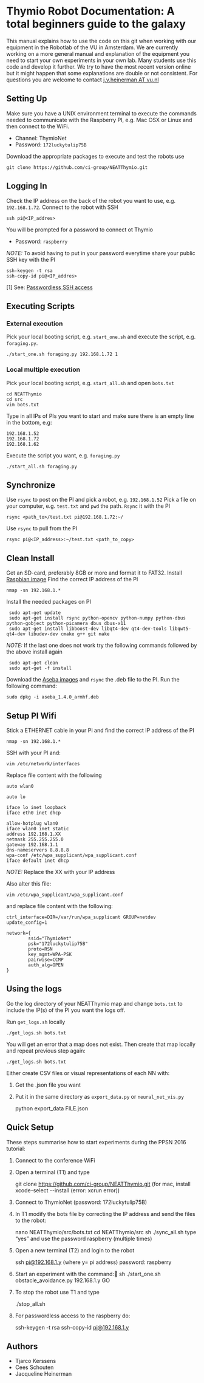 # Thymio Robot Documentation: A total beginners guide to the galaxy

This manual explains how to use the code on this git when working with our
equipment in the Robotlab of the VU in Amsterdam. We are currently working on a
more general manual and explanation of the equipment you need to start your own
experiments in your own lab. Many students use this code and develop it further.
We try to have the most recent version online but it might happen that some
explanations are double or not consistent. For questions you are welcome to
contact [j.v.heinerman AT vu.nl](j.v.heinerman@vu.nl)
		
## Setting Up

Make sure you have a UNIX environment terminal to execute the commands needed
to communicate with the Raspberry PI, e.g. Mac OSX or Linux and then connect
to the WiFi. 

* Channel:	ThymioNet
* Password:	`172luckytulip75B`

Download the appropriate packages to execute and test the robots use

    git clone https://github.com/ci-group/NEATThymio.git

## Logging In

Check the IP address on the back of the robot you want to use, e.g. `192.168.1.72`.
Connect to the robot with SSH

    ssh pi@<IP_addres>

You will be prompted for a password to connect ot Thymio

* Password:	`raspberry`

*NOTE:* To avoid having to put in your password everytime share your public SSH key
 with the PI

	ssh-keygen -t rsa
	ssh-copy-id pi@<IP_addres>

[1] See: [Passwordless SSH access](https://www.raspberrypi.org/documentation/remote-access/ssh/passwordless.md)


## Executing Scripts

### External execution

Pick your local booting script, e.g. `start_one.sh` and execute the script, e.g.
`foraging.py`.

	./start_one.sh foraging.py 192.168.1.72 1

### Local multiple execution

Pick your local booting script, e.g. `start_all.sh` and open `bots.txt`
 
    cd NEATThymio
    cd src
    vim bots.txt

Type in all IPs of PIs you want to start and make sure there is an empty line in
the bottom, e.g:
	
	192.168.1.52
	192.168.1.72
	192.168.1.62
	
Execute the script you want, e.g. `foraging.py`

	./start_all.sh foraging.py

## Synchronize 

Use `rsync` to post on the PI and pick a robot, e.g. `192.168.1.52`
Pick a file on your computer, e.g. `test.txt` and `pwd` the path.
`Rsync` it with the PI

	rsync <path_to>/test.txt pi@192.168.1.72:~/

Use `rsync` to pull from the PI

    rsync pi@<IP_address>:~/test.txt <path_to_copy>

## Clean Install
	
Get an SD-card, preferably 8GB or more and format it to FAT32.
Install [Raspbian image](https://www.raspberrypi.org/documentation/installation/installing-images/)
Find the correct IP address of the PI

    nmap -sn 192.168.1.*

Install the needed packages on PI

     sudo apt-get update
     sudo apt-get install rsync python-opencv python-numpy python-dbus python-gobject python-picamera dbus dbus-x11
     sudo apt-get install libboost-dev libqt4-dev qt4-dev-tools libqwt5-qt4-dev libudev-dev cmake g++ git make

*NOTE:* If the last one does not work try the following commands
followed by the above install again

     sudo apt-get clean
     sudo apt-get -f install

Download the [Aseba images](https://www.thymio.org/local--files/en:linuxinstall/aseba_1.4.0_armhf.deb)
and `rsync` the .deb file to the PI. Run the following command:

    sudo dpkg -i aseba_1.4.0_armhf.deb

## Setup PI Wifi
	
Stick a ETHERNET cable in your PI and find the correct IP address
of the PI

    nmap -sn 192.168.1.*

SSH with your PI and:

    vim /etc/network/interfaces

Replace file content with the following

	auto wlan0

	auto lo

	iface lo inet loopback
	iface eth0 inet dhcp

	allow-hotplug wlan0
	iface wlan0 inet static
	address 192.168.1.XX
	netmask 255.255.255.0
	gateway 192.168.1.1
	dns-nameservers 8.8.8.8
	wpa-conf /etc/wpa_supplicant/wpa_supplicant.conf
	iface default inet dhcp

*NOTE:* Replace the XX with your IP address

Also alter this file:

    vim /etc/wpa_supplicant/wpa_supplicant.conf

and replace file content with the following:

	ctrl_interface=DIR=/var/run/wpa_supplicant GROUP=netdev
	update_config=1

	network={
			ssid="ThymioNet"
			psk="172luckytulip75B"
			proto=RSN
			key_mgmt=WPA-PSK
			pairwise=CCMP
			auth_alg=OPEN
	}
			
## Using the logs
	
Go the log directory of your NEATThymio map and change `bots.txt` 
to include the IP(s) of the PI you want the logs off.

Run `get_logs.sh` locally

    ./get_logs.sh bots.txt

You will get an error that a map does not exist. Then create that
map locally and repeat previous step again:

    ./get_logs.sh bots.txt

Either create CSV files or visual representations of each NN with:

1.	Get the .json file you want
2.	Put it in the same directory as `export_data.py` or
`neural_net_vis.py`

    python export_data FILE.json 

## Quick Setup

These steps summarise how to start experiments during the PPSN 2016 tutorial:

1.  Connect to the conference WiFi
2.  Open a terminal (T1) and type 

    git clone https://github.com/ci-group/NEATThymio.git
    (for mac, install xcode-select --install  (error: xcrun error))

3.  Connect to ThymioNet (password: 172luckytulip75B)
4.  In T1 modify the bots file by correcting the IP address and send the files to the robot:

    nano NEATThymio/src/bots.txt 
    cd NEATThymio/src
    sh ./sync_all.sh 
    type “yes” and use the password raspberry (multiple times)

5.  Open a new terminal (T2) and login to the robot

    ssh pi@192.168.1.y (where y= pi address)
    password: raspberry

6.  Start an experiment with the command:
    sh ./start_one.sh obstacle_avoidance.py 192.168.1.y GO

7. To stop the robot use T1 and type 
    
    ./stop_all.sh

8. For passwordless access to the raspberry do:   

    ssh-keygen -t rsa
    ssh-copy-id pi@192.168.1.y



## Authors

- Tjarco Kerssens
- Cees Schouten
- Jacqueline Heinerman
